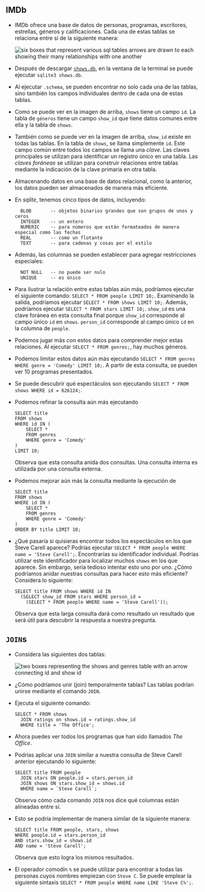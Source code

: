 IMDb
----

*   IMDb ofrece una base de datos de personas, programas, escritores, estrellas, géneros y calificaciones. Cada una de estas tablas se relaciona entre sí de la siguiente manera:
    
    ![six boxes that represent various sql tables arrows are drawn to each showing their many relationships with one another](https://cs50.harvard.edu/x/2023/notes/7/cs50Week7Slide025.png "imdb relationships")
    
*   Después de descargar [`shows.db`](https://github.com/cs50/lectures/blob/2022/fall/7/src7/imdb/shows.db), en la ventana de la terminal se puede ejecutar `sqlite3 shows.db`.
*   Al ejecutar `.schema`, se pueden encontrar no solo cada una de las tablas, sino también los campos individuales dentro de cada una de estas tablas.
*   Como se puede ver en la imagen de arriba, `shows` tiene un campo `id`. La tabla de `géneros` tiene un campo `show_id` que tiene datos comunes entre ella y la tabla de `shows`.
*   También como se puede ver en la imagen de arriba, `show_id` existe en todas las tablas. En la tabla de `shows`, se llama simplemente `id`. Este campo común entre todos los campos se llama una _clave_. Las claves principales se utilizan para identificar un registro único en una tabla. Las _claves foráneas_ se utilizan para construir relaciones entre tablas mediante la indicación de la clave primaria en otra tabla.
*   Almacenando datos en una base de datos relacional, como la anterior, los datos pueden ser almacenados de manera más eficiente.
*   En _sqlite_, tenemos cinco tipos de datos, incluyendo:
    
          BLOB       -- objetos binarios grandes que son grupos de unos y ceros
          INTEGER    -- un entero
          NUMERIC    -- para números que están formateados de manera especial como las fechas
          REAL       -- como un flotante
          TEXT       -- para cadenas y cosas por el estilo
        
    
*   Además, las columnas se pueden establecer para agregar restricciones especiales:
    
          NOT NULL   -- no puede ser nulo
          UNIQUE     -- es único
        
    
*   Para ilustrar la relación entre estas tablas aún más, podríamos ejecutar el siguiente comando: `SELECT * FROM people LIMIT 10;`. Examinando la salida, podríamos ejecutar `SELECT * FROM shows LIMIT 10;`. Además, podríamos ejecutar `SELECT * FROM stars LIMIT 10;`. `show_id` es una clave foránea en esta consulta final porque `show_id` corresponde al campo único `id` en `shows`. `person_id` corresponde al campo único `id` en la columna de `people`.
*   Podemos jugar más con estos datos para comprender mejor estas relaciones. Al ejecutar `SELECT * FROM genres;`, hay muchos géneros.
*   Podemos limitar estos datos aún más ejecutando `SELECT * FROM genres WHERE genre = 'Comedy' LIMIT 10;`. A partir de esta consulta, se pueden ver 10 programas presentados.
*   Se puede descubrir qué espectáculos son ejecutando `SELECT * FROM shows WHERE id = 626124;`.
*   Podemos refinar la consulta aún más ejecutando
    
        SELECT title
        FROM shows
        WHERE id IN (
            SELECT *
            FROM genres
            WHERE genre = 'Comedy'
        )
        LIMIT 10;
        
    
    Observa que esta consulta anida dos consultas. Una consulta interna es utilizada por una consulta externa.
    
*   Podemos mejorar aún más la consulta mediante la ejecución de
    
        SELECT title
        FROM shows
        WHERE id IN (
            SELECT *
            FROM genres
            WHERE genre = 'Comedy'
        )
        ORDER BY title LIMIT 10;
        
    
*   ¿Qué pasaría si quisieras encontrar todos los espectáculos en los que Steve Carell aparece? Podrías ejecutar `SELECT * FROM people WHERE name = 'Steve Carell';`. Encontrarías su identificador individual. Podrías utilizar este identificador para localizar muchos `shows` en los que aparece. Sin embargo, sería tedioso intentar esto uno por uno. ¿Cómo podríamos anidar nuestras consultas para hacer esto más eficiente? Considera lo siguiente:
    
        SELECT title FROM shows WHERE id IN
          (SELECT show_id FROM stars WHERE person_id =
            (SELECT * FROM people WHERE name = 'Steve Carell'));
        
    
    Observa que esta larga consulta dará como resultado un resultado que será útil para descubrir la respuesta a nuestra pregunta.
    

`JOIN`s
-------

*   Considera las siguientes dos tablas:
    
    ![two boxes representing the shows and genres table with an arrow connecting id and show id](https://cs50.harvard.edu/x/2023/notes/7/cs50Week7Slide030.png "primary and foreign keys")
    
*   ¿Cómo podríamos unir (join) temporalmente tablas? Las tablas podrían unirse mediante el comando `JOIN`.
*   Ejecuta el siguiente comando:
    
        SELECT * FROM shows
          JOIN ratings on shows.id = ratings.show_id
          WHERE title = 'The Office';
        
    
*   Ahora puedes ver todos los programas que han sido llamados _The Office_.
*   Podrías aplicar una `JOIN` similar a nuestra consulta de Steve Carell anterior ejecutando lo siguiente:
    
        SELECT title FROM people
          JOIN stars ON people.id = stars.person_id
          JOIN shows ON stars.show_id = shows.id
          WHERE name = `Steve Carell`;
        
    
    Observa cómo cada comando `JOIN` nos dice qué columnas están alineadas entre sí.
    
*   Esto se podría implementar de manera similar de la siguiente manera:
    
        SELECT title FROM people, stars, shows
        WHERE people.id = stars.person_id
        AND stars.show_id = shows.id
        AND name = 'Steve Carell';
        
    
    Observa que esto logra los mismos resultados.
    
*   El operador comodín `%` se puede utilizar para encontrar a todas las personas cuyos nombres empiezan con `Steve C`. Se puede emplear la siguiente sintaxis `SELECT * FROM people WHERE name LIKE 'Steve C%';`.